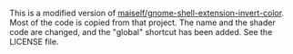 This is a modified version of [maiself/gnome-shell-extension-invert-color](https://github.com/maiself/gnome-shell-extension-invert-color). Most of the code is copied from that project. The name and the shader code are changed, and the "global" shortcut has been added. See the LICENSE file.

